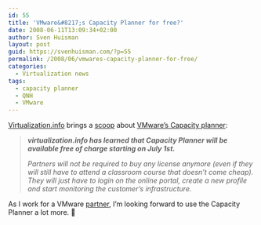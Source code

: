 ```yaml
---
id: 55
title: 'VMware&#8217;s Capacity Planner for free?'
date: 2008-06-11T13:09:34+02:00
author: Sven Huisman
layout: post
guid: https://svenhuisman.com/?p=55
permalink: /2008/06/vmwares-capacity-planner-for-free/
categories:
  - Virtualization news
tags:
  - capacity planner
  - QNH
  - VMware
---
```

<a title="Virtualization.info" href="http://virtualization.info" target="_blank">Virtualization.info</a> brings a <a title="Scoop" href="http://www.virtualization.info/2008/06/vmware-to-offer-capacity-planner-for.html" target="_blank">scoop</a> about <a title="VMware's capacity planner" href="http://www.vmware.com/products/capacity_planner/" target="_blank">VMware&#8217;s Capacity planner</a>:

> _**virtualization.info has learned that Capacity Planner will be available free of charge starting on July 1st.**_
> 
> _Partners will not be required to buy any license anymore (even if they will still have to attend a classroom course that doesn&#8217;t come cheap). They will just have to login on the online portal, create a new profile and start monitoring the customer&#8217;s infrastructure._

As I work for a VMware <a title="QNH" href="http://www.qnh.nl" target="_blank">partner</a>, I&#8217;m looking forward to use the Capacity Planner a lot more. 🙂
